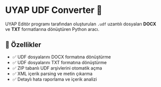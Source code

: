 # UYAP UDF Converter 📄

UYAP Editör programı tarafından oluşturulan `.udf` uzantılı dosyaları **DOCX** ve **TXT** formatlarına dönüştüren Python aracı.

## 🎯 Özellikler

- ✅ UDF dosyalarını DOCX formatına dönüştürme
- ✅ UDF dosyalarını TXT formatına dönüştürme
- ✅ ZIP tabanlı UDF arşivlerini otomatik açma
- ✅ XML içerik parsing ve metin çıkarma
- ✅ Detaylı hata raporlama ve içerik analizi

